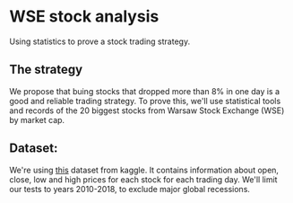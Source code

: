 # WSE stock analysis
Using statistics to prove a stock trading strategy.

## The strategy
We propose that buing stocks that dropped more than 8% in one day is a good and reliable trading strategy. To prove this, we'll use statistical tools and records of the 20 biggest stocks from Warsaw Stock Exchange (WSE) by market cap.

## Dataset:
We're using [this](https://www.kaggle.com/datasets/hadzio/warsaw-stock-exchage-onbalance-volume-obv) dataset from kaggle. It contains information about open, close, low and high prices for each stock for each trading day. We'll limit our tests to years 2010-2018, to exclude major global recessions.

